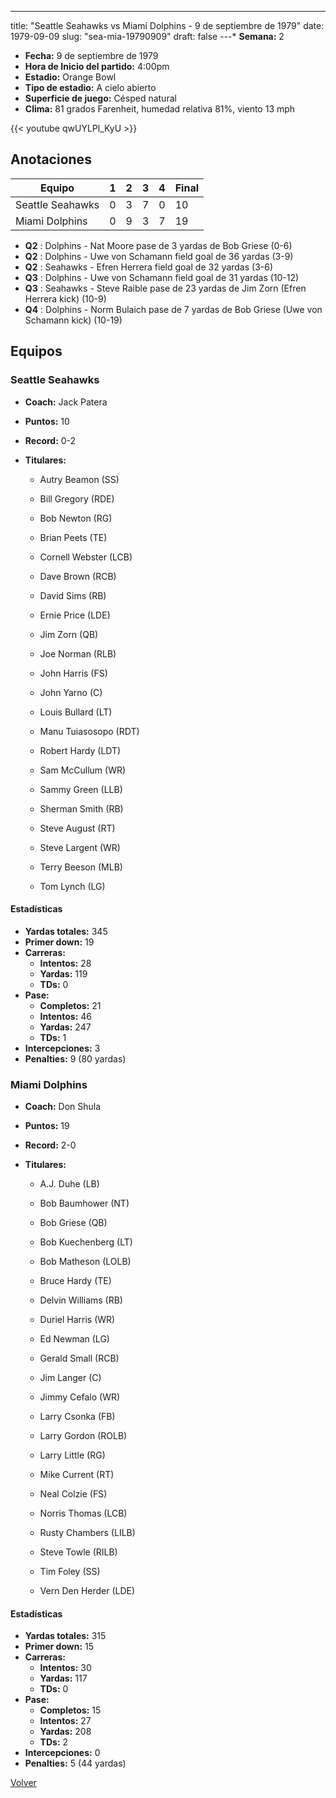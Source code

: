---
title: "Seattle Seahawks vs Miami Dolphins - 9 de septiembre de 1979"
date: 1979-09-09
slug: "sea-mia-19790909"
draft: false
---* **Semana:** 2
* **Fecha:** 9 de septiembre de 1979
* **Hora de Inicio del partido:** 4:00pm
* **Estadio:** Orange Bowl
* **Tipo de estadio:** A cielo abierto
* **Superficie de juego:** Césped natural
* **Clima:** 81 grados Farenheit, humedad relativa 81%, viento 13 mph

{{< youtube qwUYLPl_KyU >}}


## Anotaciones
| Equipo | 1 | 2 | 3 | 4 | Final |
|--------|---|---|---|---|-------|
| Seattle Seahawks  | 0 | 3 | 7 | 0  | 10 |
| Miami Dolphins  | 0 | 9 | 3 | 7  | 19 |
* **Q2** : Dolphins - Nat Moore pase de 3 yardas de Bob Griese (0-6)
* **Q2** : Dolphins - Uwe von Schamann field goal de 36 yardas (3-9)
* **Q2** : Seahawks - Efren Herrera field goal de 32 yardas (3-6)
* **Q3** : Dolphins - Uwe von Schamann field goal de 31 yardas (10-12)
* **Q3** : Seahawks - Steve Raible pase de 23 yardas de Jim Zorn (Efren Herrera kick) (10-9)
* **Q4** : Dolphins - Norm Bulaich pase de 7 yardas de Bob Griese (Uwe von Schamann kick) (10-19)


## Equipos


### Seattle Seahawks
* **Coach:** Jack Patera
* **Puntos:** 10
* **Record:** 0-2
* **Titulares:** 

  * Autry Beamon (SS) 

  * Bill Gregory (RDE) 

  * Bob Newton (RG) 

  * Brian Peets (TE) 

  * Cornell Webster (LCB) 

  * Dave Brown (RCB) 

  * David Sims (RB) 

  * Ernie Price (LDE) 

  * Jim Zorn (QB) 

  * Joe Norman (RLB) 

  * John Harris (FS) 

  * John Yarno (C) 

  * Louis Bullard (LT) 

  * Manu Tuiasosopo (RDT) 

  * Robert Hardy (LDT) 

  * Sam McCullum (WR) 

  * Sammy Green (LLB) 

  * Sherman Smith (RB) 

  * Steve August (RT) 

  * Steve Largent (WR) 

  * Terry Beeson (MLB) 

  * Tom Lynch (LG) 

#### Estadísticas
* **Yardas totales:** 345
* **Primer down:** 19
* **Carreras:**
  * **Intentos:** 28
  * **Yardas:** 119
  * **TDs:** 0
* **Pase:**
  * **Completos:** 21
  * **Intentos:** 46
  * **Yardas:** 247
  * **TDs:** 1
* **Intercepciones:** 3
* **Penalties:** 9 (80 yardas)

### Miami Dolphins
* **Coach:** Don Shula
* **Puntos:** 19
* **Record:** 2-0
* **Titulares:** 

  * A.J. Duhe (LB) 

  * Bob Baumhower (NT) 

  * Bob Griese (QB) 

  * Bob Kuechenberg (LT) 

  * Bob Matheson (LOLB) 

  * Bruce Hardy (TE) 

  * Delvin Williams (RB) 

  * Duriel Harris (WR) 

  * Ed Newman (LG) 

  * Gerald Small (RCB) 

  * Jim Langer (C) 

  * Jimmy Cefalo (WR) 

  * Larry Csonka (FB) 

  * Larry Gordon (ROLB) 

  * Larry Little (RG) 

  * Mike Current (RT) 

  * Neal Colzie (FS) 

  * Norris Thomas (LCB) 

  * Rusty Chambers (LILB) 

  * Steve Towle (RILB) 

  * Tim Foley (SS) 

  * Vern Den Herder (LDE) 

#### Estadísticas
* **Yardas totales:** 315
* **Primer down:** 15
* **Carreras:**
  * **Intentos:** 30
  * **Yardas:** 117
  * **TDs:** 0
* **Pase:**
  * **Completos:** 15
  * **Intentos:** 27
  * **Yardas:** 208
  * **TDs:** 2
* **Intercepciones:** 0
* **Penalties:** 5 (44 yardas)


[Volver](/historia/1979)
